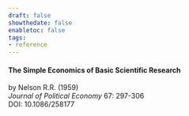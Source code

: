 ```yaml
---
draft: false
showthedate: false
enabletoc: false
tags:
- reference
---
```


#### **The Simple Economics of Basic Scientific Research**     
by Nelson R.R. (1959)         
*Journal of Political Economy* 67: 297-306       
DOI: 10.1086/258177     


